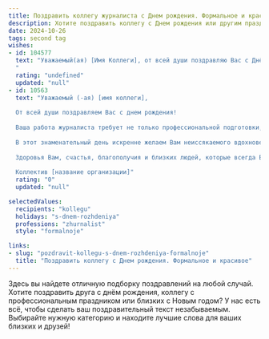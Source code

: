```yaml
---
title: Поздравить коллегу журналиста c Днем рождения. Формальное и красивое
description: Хотите поздравить коллегу c Днем рождения или другим праздником? Наш ИИ создаст незабываемое поздравление, а вы обязательно выделитесь среди других.  
date: 2024-10-26
tags: second tag
wishes:
- id: 104577
  text: "Уважаемый(ая) [Имя Коллеги], от всей души поздравляю Вас с Днём рождения!  Желаю Вам ярких и интересных репортажей, вдохновения для создания блестящих статей и успехов в Вашей непростой, но важной журналистской деятельности. Пусть каждый день будет наполнен  интересными событиями и профессиональными достижениями! Счастья, здоровья и благополучия Вам!
  "
  rating: "undefined"
  updated: "null"
- id: 10563
  text: "Уважаемый (-ая) [имя коллеги],
  
  От всей души поздравляем Вас с днем рождения!
  
  Ваша работа журналиста требует не только профессиональной подготовки, но и особой смелости, честности и преданности своему делу. Ваши статьи и репортажи неизменно отличают глубина анализа, объективность и ясность изложения. Вы мастерски владеете словом, донося до читателей важную информацию и формируя общественное мнение.
  
  В этот знаменательный день искренне желаем Вам неиссякаемого вдохновения, ярких творческих успехов и новых профессиональных достижений. Пусть в Вашей жизни всегда будет место для интересных встреч, захватывающих событий и неутомимого поиска истины.
  
  Здоровья Вам, счастья, благополучия и близких людей, которые всегда Вас поддерживают. С днем рождения!
  
  Коллектив [название организации]"
  rating: "0"
  updated: "null"

selectedValues:
  recipients: "kollegu"
  holidays: "s-dnem-rozhdeniya"
  professions: "zhurnalist"
  style: "formalnoje"

links:
- slug: "pozdravit-kollegu-s-dnem-rozhdeniya-formalnoje"
  title: "Поздравить коллегу c Днем рождения. Формальное и красивое"
---
```


Здесь вы найдете отличную подборку поздравлений на любой случай. 
Хотите поздравить друга с днём рождения, коллегу с профессиональным праздником или близких с Новым годом? У нас есть всё, чтобы сделать ваш поздравительный текст незабываемым. Выбирайте нужную категорию и находите лучшие слова для ваших близких и друзей!
